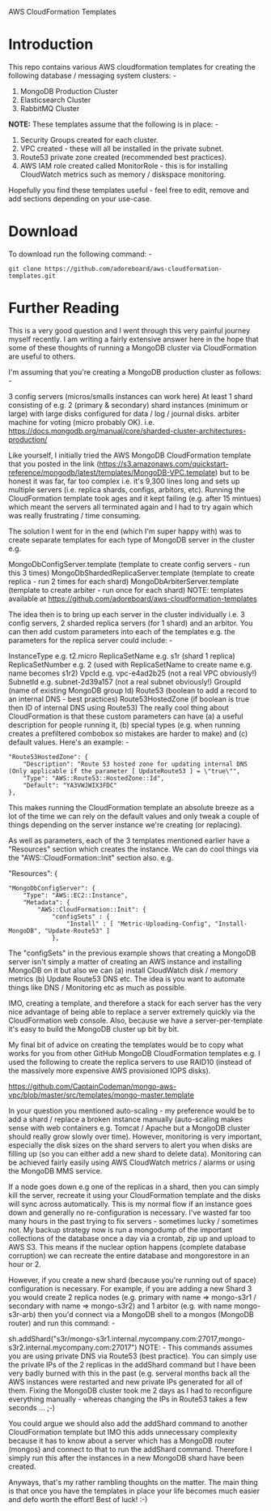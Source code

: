AWS CloudFormation Templates


# Introduction

This repo contains various AWS cloudformation templates for creating the following database / messaging system clusters: -

1. MongoDB Production Cluster
2. Elasticsearch Cluster
3. RabbitMQ Cluster

**NOTE:** These templates assume that the following is in place: -

1. Security Groups created for each cluster.
2. VPC created - these will all be installed in the private subnet.
3. Route53 private zone created (recommended best practices).
4. AWS IAM role created called MonitorRole - this is for installing CloudWatch metrics such as memory / diskspace monitoring.

Hopefully you find these templates useful - feel free to edit, remove and add sections depending on your use-case.

# Download

To download run the following command: -

    git clone https://github.com/adoreboard/aws-cloudformation-templates.git


# Further Reading

This is a very good question and I went through this very painful journey myself recently. I am writing a fairly extensive answer here in the hope that some of these thoughts of running a MongoDB cluster via CloudFormation are useful to others.

I'm assuming that you're creating a MongoDB production cluster as follows: -

3 config servers (micros/smalls instances can work here)
At least 1 shard consisting of e.g. 2 (primary & secondary) shard instances (minimum or large) with large disks configured for data / log / journal disks.
arbiter machine for voting (micro probably OK).
i.e. https://docs.mongodb.org/manual/core/sharded-cluster-architectures-production/

Like yourself, I initially tried the AWS MongoDB CloudFormation template that you posted in the link (https://s3.amazonaws.com/quickstart-reference/mongodb/latest/templates/MongoDB-VPC.template) but to be honest it was far, far too complex i.e. it's 9,300 lines long and sets up multiple servers (i.e. replica shards, configs, arbitors, etc). Running the CloudFormation template took ages and it kept failing (e.g. after 15 mintues) which meant the servers all terminated again and I had to try again which was really frustrating / time consuming.

The solution I went for in the end (which I'm super happy with) was to create separate templates for each type of MongoDB server in the cluster e.g.

MongoDbConfigServer.template (template to create config servers - run this 3 times)
MongoDbShardedReplicaServer.template (template to create replica - run 2 times for each shard)
MongoDbArbiterServer.template (template to create arbiter - run once for each shard)
NOTE: templates available at https://github.com/adoreboard/aws-cloudformation-templates

The idea then is to bring up each server in the cluster individually i.e. 3 config servers, 2 sharded replica servers (for 1 shard) and an arbitor. You can then add custom parameters into each of the templates e.g. the parameters for the replica server could include: -

InstanceType e.g. t2.micro
ReplicaSetName e.g. s1r (shard 1 replica)
ReplicaSetNumber e.g. 2 (used with ReplicaSetName to create name e.g. name becomes s1r2)
VpcId e.g. vpc-e4ad2b25 (not a real VPC obviously!)
SubnetId e.g. subnet-2d39a157 (not a real subnet obviously!)
GroupId (name of existing MongoDB group Id)
Route53 (boolean to add a record to an internal DNS - best practices)
Route53HostedZone (if boolean is true then ID of internal DNS using Route53)
The really cool thing about CloudFormation is that these custom parameters can have (a) a useful description for people running it, (b) special types (e.g. when running creates a prefiltered combobox so mistakes are harder to make) and (c) default values. Here's an example: -

    "Route53HostedZone": {
        "Description": "Route 53 hosted zone for updating internal DNS (Only applicable if the parameter [ UpdateRoute53 ] = \"true\"",
        "Type": "AWS::Route53::HostedZone::Id",
        "Default": "YA3VWJWIX3FDC"
    },
This makes running the CloudFormation template an absolute breeze as a lot of the time we can rely on the default values and only tweak a couple of things depending on the server instance we're creating (or replacing).

As well as parameters, each of the 3 templates mentioned earlier have a "Resources" section which creates the instance. We can do cool things via the "AWS::CloudFormation::Init" section also. e.g.

"Resources": {

    "MongoDbConfigServer": {
        "Type": "AWS::EC2::Instance",
        "Metadata": {
            "AWS::CloudFormation::Init": {
                "configSets" : {
                    "Install" : [ "Metric-Uploading-Config", "Install-MongoDB", "Update-Route53" ]
                },
The "configSets" in the previous example shows that creating a MongoDB server isn't simply a matter of creating an AWS instance and installing MongoDB on it but also we can (a) install CloudWatch disk / memory metrics (b) Update Route53 DNS etc. The idea is you want to automate things like DNS / Monitoring etc as much as possible.

IMO, creating a template, and therefore a stack for each server has the very nice advantage of being able to replace a server extremely quickly via the CloudFormation web console. Also, because we have a server-per-template it's easy to build the MongoDB cluster up bit by bit.

My final bit of advice on creating the templates would be to copy what works for you from other GitHub MongoDB CloudFormation templates e.g. I used the following to create the replica servers to use RAID10 (instead of the massively more expensive AWS provisioned IOPS disks).

https://github.com/CaptainCodeman/mongo-aws-vpc/blob/master/src/templates/mongo-master.template

In your question you mentioned auto-scaling - my preference would be to add a shard / replace a broken instance manually (auto-scaling makes sense with web containers e.g. Tomcat / Apache but a MongoDB cluster should really grow slowly over time). However, monitoring is very important, especially the disk sizes on the shard servers to alert you when disks are filling up (so you can either add a new shard to delete data). Monitoring can be achieved fairly easily using AWS CloudWatch metrics / alarms or using the MongoDB MMS service.

If a node goes down e.g one of the replicas in a shard, then you can simply kill the server, recreate it using your CloudFormation template and the disks will sync across automatically. This is my normal flow if an instance goes down and generally no re-configuration is necessary. I've wasted far too many hours in the past trying to fix servers - sometimes lucky / sometimes not. My backup strategy now is run a mongodump of the important collections of the database once a day via a crontab, zip up and upload to AWS S3. This means if the nuclear option happens (complete database corruption) we can recreate the entire database and mongorestore in an hour or 2.

However, if you create a new shard (because you're running out of space) configuration is necessary. For example, if you are adding a new Shard 3 you would create 2 replica nodes (e.g. primary with name => mongo-s3r1 / secondary with name => mongo-s3r2) and 1 arbitor (e.g. with name mongo-s3r-arb) then you'd connect via a MongoDB shell to a mongos (MongoDB router) and run this command: -

sh.addShard("s3r/mongo-s3r1.internal.mycompany.com:27017,mongo-s3r2.internal.mycompany.com:27017")
NOTE: - This commands assumes you are using private DNS via Route53 (best practice). You can simply use the private IPs of the 2 replicas in the addShard command but I have been very badly burned with this in the past (e.g. serveral months back all the AWS instances were restarted and new private IPs generated for all of them. Fixing the MongoDB cluster took me 2 days as I had to reconfigure everything manually - whereas changing the IPs in Route53 takes a few seconds ... ;-)

You could argue we should also add the addShard command to another CloudFormation template but IMO this adds unnecessary complexity because it has to know about a server which has a MongoDB router (mongos) and connect to that to run the addShard command. Therefore I simply run this after the instances in a new MongoDB shard have been created.

Anyways, that's my rather rambling thoughts on the matter. The main thing is that once you have the templates in place your life becomes much easier and defo worth the effort! Best of luck! :-)
